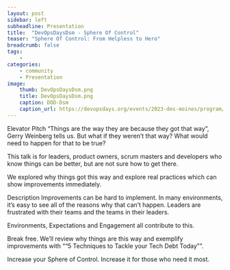 ```yaml
---
layout: post
sidebar: left
subheadline: Presentation
title:  "DevOpsDaysDsm - Sphere Of Control"
teaser: "Sphere Of Control: From Helpless to Hero"
breadcrumb: false
tags:
    - 
categories:
    - community
    - Presentation
image:
    thumb: DevOpsDaysDsm.png
    title: DevOpsDaysDsm.png
    caption: DOD-Dsm
    caption_url: https://devopsdays.org/events/2023-des-moines/program/dustin-thostenson/
---
```

Elevator Pitch
“Things are the way they are because they got that way”, Gerry Weinberg tells us.
But what if they weren’t that way? What would need to happen for that to be true?

This talk is for leaders, product owners, scrum masters and developers who know things can be better, but are not sure how to get there.

We explored why things got this way and explore real practices which can show improvements immediately.

Description
Improvements can be hard to implement. In many environments, it’s easy to see all of the reasons why that can’t happen. Leaders are frustrated with their teams and the teams in their leaders.

Environments, Expectations and Engagement all contribute to this.

Break free. We’ll review why things are this way and exemplify improvements with ““5 Techniques to Tackle your Tech Debt Today””.

Increase your Sphere of Control. Increase it for those who need it most.